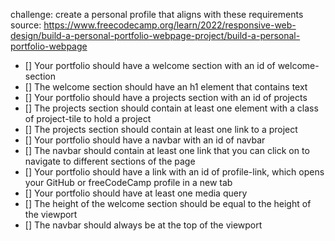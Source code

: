 challenge: create a personal profile that aligns with these requirements
source: https://www.freecodecamp.org/learn/2022/responsive-web-design/build-a-personal-portfolio-webpage-project/build-a-personal-portfolio-webpage 

- [] Your portfolio should have a welcome section with an id of welcome-section
- [] The welcome section should have an h1 element that contains text
- [] Your portfolio should have a projects section with an id of projects
- [] The projects section should contain at least one element with a class of project-tile to hold a project
- [] The projects section should contain at least one link to a project
- [] Your portfolio should have a navbar with an id of navbar
- [] The navbar should contain at least one link that you can click on to navigate to different sections of the page
- [] Your portfolio should have a link with an id of profile-link, which opens your GitHub or freeCodeCamp profile in a new tab
- [] Your portfolio should have at least one media query
- [] The height of the welcome section should be equal to the height of the viewport
- [] The navbar should always be at the top of the viewport